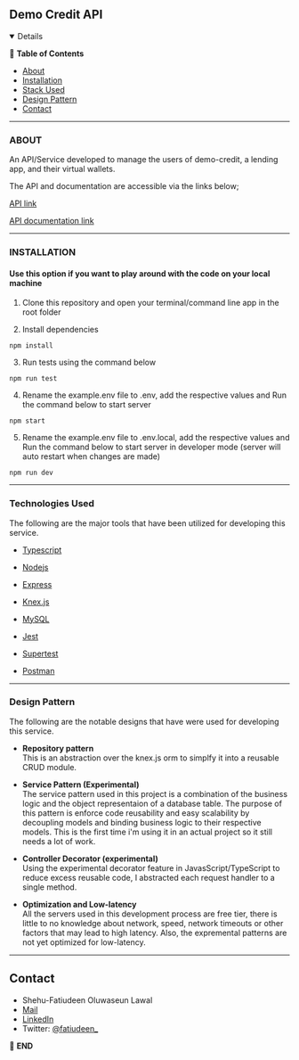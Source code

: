 
## Demo Credit API

  

  

<details  open="open">

:scroll: **Table of Contents**</summary>


<ul>

<li><a  href="#about">About</a></li>

<li>
<a  href="#installation">Installation</a>
</li>

<li><a  href="#technologies-used">Stack Used</a></li>
<li><a  href="#design-pattern">Design Pattern</a></li>
<li><a  href="#contact">Contact</a></li>


</ul>

</li>



</ol>

</details>


---


### ABOUT

An API/Service developed to manage the users of demo-credit, a lending app, and their virtual wallets. 

 The API and documentation are accessible via the links below;

[API link](https://shehufatiudeen-lendsqr-be-test.herokuapp.com/)

[API documentation link](https://documenter.getpostman.com/view/18528397/2s83zjqN7Z)

---

### INSTALLATION

  

  

#### Use this option if you want to play around with the code on your local machine

  

1. Clone this repository and open your terminal/command line app in the root folder

2. Install dependencies

```npm install ```

3. Run tests using the command below

```npm run test```


4. Rename the example.env file to .env, add the respective values and Run the command below to start server

```npm start```

5. Rename the example.env file to .env.local, add the respective values and Run the command below to start server in developer mode (server will auto restart when changes are made)

```npm run dev```

---

  

  
  

### Technologies Used

  

The following are the major tools that have been utilized for developing this service.

  

*  [Typescript](https://www.typescriptlang.org)

  

*  [Nodejs](https://nodejs.org/en/)

  

*  [Express](https://expressjs.com)

  

*  [Knex.js](https://knexjs.org/)

*  [MySQL](https://mysql.com/)


*  [Jest](https://jestjs.io/)


  

*  [Supertest](https://www.npmjs.com/package/supertest)

  
  

*  [Postman](https://www.postman.com/)

---

### Design Pattern

The following are the notable designs that have were used for developing this service.

* <b>Repository pattern</b>
  <br>
  This is an abstraction over the knex.js orm to simplfy it into a reusable CRUD module.

* <b>Service Pattern (Experimental)</b>
  <br>
  The service pattern used in this project is a combination of the business logic and the object representaion of a database table. The purpose of this pattern is enforce code reusability and easy scalability by decoupling models and binding business logic to their respective models. This is the first time i'm using it in an actual project so it still needs a lot of work.

* <b>Controller Decorator (experimental)</b>
  <br>
  Using the experimental decorator feature in JavasScript/TypeScript to reduce excess reusable code, I abstracted each request handler to a single method. 

* <b>Optimization and Low-latency</b>
  <br>
  All the servers used in this development process are free tier, there is little to no knowledge about network, speed, network timeouts or other factors that may lead to high latency. Also, the expremental patterns are not yet optimized for low-latency.



---

  <!-- CONTACT -->

## Contact

  

*   Shehu-Fatiudeen Oluwaseun Lawal 
*   [Mail](mailto:shehufatiudeen@gmail.com)
*   [LinkedIn](https://linkedin.com/in/fatiudeen/)
*   Twitter: [@fatiudeen_](https://twitter.com/fatiudeen_)

:scroll: **END**